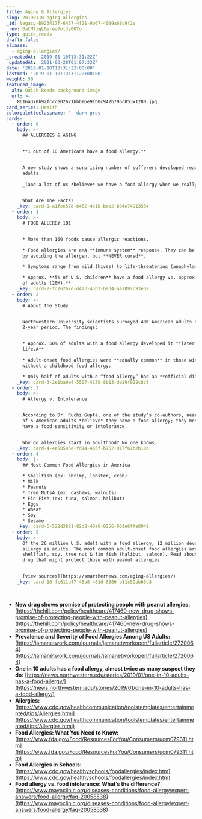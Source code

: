 ```yaml
---
title: Aging & Allergies
slug: 20190110-aging-allergies
_id: legacy-b923417f-6437-4f21-9b67-4099a68c9f2e
_rev: 0aCMfzqL0erea7otJy0OYo
type: quick_reads
draft: false
aliases:
  - aging-allergies/
_createdAt: '2019-01-10T13:31:22Z'
_updatedAt: '2021-03-28T01:07:33Z'
date: '2019-01-10T13:31:22+00:00'
lastmod: '2019-01-10T13:31:22+00:00'
weight: 50
featured_image:
  alt: Quick Reads background image
  url: >-
    8616a370b92fccce02621bbbe6e91b0c942b796c853x1280.jpg
card_series: Health
colorpaletteclassname: '--dark-gray'
cards:
  - order: 0
    body: >-
      ## ALLERGIES & AGING


      **1 out of 10 Americans have a food allergy.**


      A new study shows a surprising number of sufferers developed reactions as
      adults.  
        
      _(and a lot of us *believe* we have a food allergy when we really don’t)_.


      What Are The Facts?
    _key: card-1-a1fee57d-6452-4e1b-bae2-b94e74913534
  - order: 1
    body: >-
      # FOOD ALLERGY 101


      * More than 160 foods cause allergic reactions.

      * Food allergies are anA **immune system** response. They can be managed
      by avoiding the allergen, but **NEVER cured**.

      * Symptoms range from mild (hives) to life-threatening (anaphylaxis).

      * Approx. **5% of U.S. children** have a food allergy vs. approx.A **10%
      of adults (26M).**
    _key: card-2-fd262b7d-d4a3-45b2-b934-aa7897c93e59
  - order: 2
    body: >-
      # About The Study


      Northwestern University scientists surveyed 40K American adults over a
      2-year period. The findings:


      * Approx. 50% of adults with a food allergy developed it **later in
      life.A**

      * Adult-onset food allergies were **equally common** in those with &
      without a childhood food allergy.

      * Only half of adults with a “food allergy” had an **official diagnosis**.
    _key: card-3-2e1ba9e4-5507-4139-8b13-de29f022c8c5
  - order: 3
    body: >-
      # Allergy v. Intolerance


      According to Dr. Ruchi Gupta, one of the study’s co-authors, nearly 1 out
      of 5 American adults *believe* they have a food allergy; they most likely
      have a food sensitivity or intolerance.


      Why do allergies start in adulthood? No one knows.
    _key: card-4-4e50595e-fd14-465f-b762-017f61beb18b
  - order: 4
    body: |-
      ## Most Common Food Allergies in America

      * Shellfish (ex: shrimp, lobster, crab)
      * Milk
      * Peanuts
      * Tree NutsA (ex: cashews, walnuts)
      * Fin Fish (ex: tuna, salmon, halibut)
      * Eggs
      * Wheat
      * Soy
      * Sesame
    _key: card-5-522d3921-92d8-40a0-8256-001e6ffe8049
  - order: 5
    body: >-
      Of the 26 million U.S. adult with a food allergy, 12 million developed the
      allergy as adults. The most common adult-onset food allergies are
      shellfish, soy, tree nut & fin fish (halibut, salmon). Read about a new
      drug that might protect those with peanut allergies.


      [view sources](https://smarthernews.com/aging-allergies/)
    _key: card-10-fc611a47-45a8-481d-8386-b11c59bb65d3

---
```

* **New drug shows promise of protecting people with peanut allergies:**  
[https://thehill.com/policy/healthcare/417460-new-drug-shows-promise-of-protecting-people-with-peanut-allergies](https://thehill.com/policy/healthcare/417460-new-drug-shows-promise-of-protecting-people-with-peanut-allergies)
* **Prevalence and Severity of Food Allergies Among US Adults:**  
[https://jamanetwork.com/journals/jamanetworkopen/fullarticle/2720064](https://jamanetwork.com/journals/jamanetworkopen/fullarticle/2720064)
* **One in 10 adults has a food allergy, almost twice as many suspect they do:** [https://news.northwestern.edu/stories/2019/01/one-in-10-adults-has-a-food-allergy/](https://news.northwestern.edu/stories/2019/01/one-in-10-adults-has-a-food-allergy/)
* **Allergies:**  
[https://www.cdc.gov/healthcommunication/toolstemplates/entertainmented/tips/Allergies.html](https://www.cdc.gov/healthcommunication/toolstemplates/entertainmented/tips/Allergies.html)
* **Food Allergies: What You Need to Know:**  
[https://www.fda.gov/Food/ResourcesForYou/Consumers/ucm079311.htm](https://www.fda.gov/Food/ResourcesForYou/Consumers/ucm079311.htm)
* **Food Allergies in Schools:**  
[https://www.cdc.gov/healthyschools/foodallergies/index.htm](https://www.cdc.gov/healthyschools/foodallergies/index.htm)
* **Food allergy vs. food intolerance: What’s the difference?:**  
[https://www.mayoclinic.org/diseases-conditions/food-allergy/expert-answers/food-allergy/faq-20058538](https://www.mayoclinic.org/diseases-conditions/food-allergy/expert-answers/food-allergy/faq-20058538)